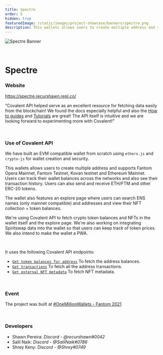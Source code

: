 ```yaml
---
title: Spectre
order: 5
hidden: true
featuredImage: /static/images/project-showcase/banners/spectre.png
description: This wallets allows users to create multiple address and supports Fantom Opera Mainnet, Fantom Testnet, Kovan testnet and Ethereum Mainnet.
---
```


![Spectre Banner](/static/images/project-showcase/banners/spectre.png)

&nbsp;

# Spectre

### Website

https://spectre.recurshawn.repl.co/

<Aside>

"Covalent API helped serve as an excellent resource for fetching data easily from the blockchain! We found the docs especially helpful and also the [How to guides](http://localhost:1313/docs/learn/guides) and [Tutorials](http://localhost:1313/docs/learn/tutorials) are great! The API itself is intuitive and we are looking forward to experimenting more with Covalent!"

</Aside>

&nbsp;

### Use of Covalent API

We have built an EVM compatible wallet from scratch using `ethers.js` and `crypto-js` for wallet creation and security.

This wallets allows users to create multiple address and supports Fantom Opera Mainnet, Fantom Testnet, Kovan testnet and Ethereum Mainnet. Users can track their wallet balances across the networks and also see their transaction history. Users can also send and receive ETH/FTM and other ERC-20 tokens. 

The wallet also features an explore page where users can search ENS names (only mainnet compatible) and addresses and view their NFT collection + token balances. 

We're using Covalent API to fetch crypto token balances and NFTs in the wallet itself and the explore page. We're also working on integrating Spiritswap data into the wallet so that users can keep track of token prices. We also intend to make the wallet a PWA.

&nbsp;

It uses the following Covalent API endpoints:
- [`Get token balances for address`](https://www.covalenthq.com/docs/api/#get-/v1/{chain_id}/address/{address}/balances_v2/) To fetch the address balances.
- [`Get transactions`](https://www.covalenthq.com/docs/api/#get-/v1/{chain_id}/address/{address}/transactions_v2/) To fetch all the address transactions.
- [`Get external NFT metadata`](https://www.covalenthq.com/docs/api/#get-/v1/{chain_id}/tokens/{contract_address}/nft_metadata/{token_id}/) To fetch NFT metadata.


&nbsp;

### Event

The project was built at [#OneMillionWallets - Fantom 2021](https://www.covalenthq.com/blog/omw-fantom-winners/)

&nbsp;

### Developers
- Shawn Pereira: _Discord - @recurshawn#0042_
- Salil Naik: _Discord - @SalilNaik#0786_
- Shrey Keny: _Discord - @Shrey#0749_ 